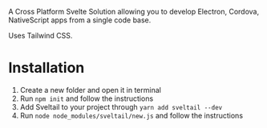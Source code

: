 A Cross Platform Svelte Solution allowing you to develop Electron, Cordova, NativeScript apps from a single code base.

Uses Tailwind CSS.

# Installation
1. Create a new folder and open it in terminal
2. Run `npm init` and follow the instructions
3. Add Sveltail to your project through `yarn add sveltail --dev`
4. Run `node node_modules/sveltail/new.js` and follow the instructions